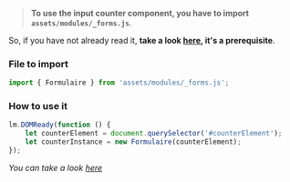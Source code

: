 > **To use the input counter component, you have to import `assets/modules/_forms.js`**.

So, if you have not already read it, **take a look [here](/Components/form/javascript/), it's a prerequisite**.

### File to import

```js
import { Formulaire } from 'assets/modules/_forms.js';
```

### How to use it

```js
lm.DOMReady(function () {
    let counterElement = document.querySelector('#counterElement');
    let counterInstance = new Formulaire(counterElement);
});
```

_You can take a look [here](/Components/form/javascript/)_